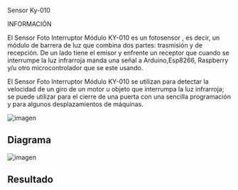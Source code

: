 Sensor Ky-010 

INFORMACIÓN

El Sensor Foto Interruptor Módulo KY-010 es un fotosensor , es decir, un módulo de barrera de luz que combina dos partes: trasmisión y de recepción. De un lado tiene el emisor y enfrente un receptor que cuando se interrumpe la luz infrarroja manda una señal a Arduino,Esp8266, Raspberry y/u otro microcontrolador que se este usando.

El Sensor Foto Interruptor Módulo KY-010 se utilizan para detectar la velocidad de un giro de un motor u objeto que interrumpa la luz infrarroja; se puede utilizar para el cierre de una puerta con una sencilla programación y para algunos desplazamientos de máquinas.


![imagen](https://user-images.githubusercontent.com/71404620/197469988-fc25db10-787d-4960-87d8-6b84e92d31ac.png)

<h2>Diagrama</h2>

![imagen](https://user-images.githubusercontent.com/71404620/197470007-ad7f652d-4f19-4453-8be3-6f0f1cba0011.png)

<h2>Resultado</h2>



